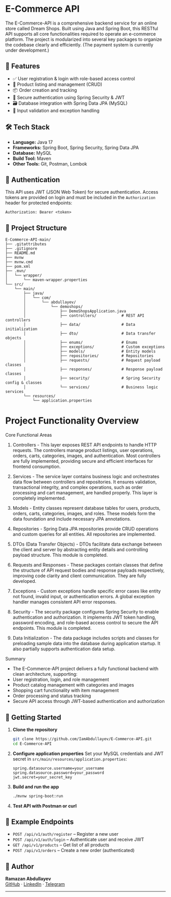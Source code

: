 
# E-Commerce API
The E-Commerce-API is a comprehensive backend service for an online store called Dream Shops. Built using Java and Spring Boot, this RESTful API supports all core functionalities required to operate an e-commerce platform. The project is modularized into several key packages to organize the codebase clearly and efficiently. (The payment system is currently under development.)

## 🧩 Features

- ✅ User registration & login with role-based access control  
- 🛒 Product listing and management (CRUD)  
- 📦 Order creation and tracking  
- 🔐 Secure authentication using Spring Security & JWT  
- 🗃️ Database integration with Spring Data JPA (MySQL)  
- 🧪 Input validation and exception handling  

## 🛠️ Tech Stack

- **Language:** Java 17  
- **Frameworks:** Spring Boot, Spring Security, Spring Data JPA  
- **Database:** MySQL  
- **Build Tool:** Maven  
- **Other Tools:** Git, Postman, Lombok

## 🔐 Authentication

This API uses JWT (JSON Web Token) for secure authentication. Access tokens are provided on login and must be included in the `Authorization` header for protected endpoints:

```
Authorization: Bearer <token>
```

## 📂 Project Structure

```
E-Commerce-API-main/
├── .gitattributes
├── .gitignore
├── README.md
├── mvnw
├── mvnw.cmd
├── pom.xml
├── .mvn/
│   └── wrapper/
│       └── maven-wrapper.properties
└── src/
    └── main/
        ├── java/
        │   └── com/
        │       └── abdullayev/
        │           └── demoshops/
        │               ├── DemoShopsApplication.java
        │               ├── controllers/           # REST API controllers
        │               ├── data/                  # Data initialization 
        │               ├── dto/                   # Data transfer objects 
        │               ├── enums/                 # Enums 
        │               ├── exceptions/            # Custom exceptions 
        │               ├── models/                # Entity models
        │               ├── repositories/          # Repositories 
        │               ├── requests/              # Request payload classes 
        │               ├── responses/             # Response payload classes 
        │               ├── security/              # Spring Security config & classes 
        │               └── services/              # Business logic services 
        └── resources/
            └── application.properties

```

# Project Functionality Overview
Core Functional Areas
1. Controllers - 
This layer exposes REST API endpoints to handle HTTP requests. The controllers manage product listings, user operations, orders, carts, categories, images, and authentication. Most controllers are fully implemented, providing secure and efficient interfaces for frontend consumption.

2. Services - 
The service layer contains business logic and orchestrates data flow between controllers and repositories. It ensures validation, transactional integrity, and complex operations, such as order processing and cart management, are handled properly. This layer is completely implemented.

3. Models - 
Entity classes represent database tables for users, products, orders, carts, categories, images, and roles. These models form the data foundation and include necessary JPA annotations.

4. Repositories - 
Spring Data JPA repositories provide CRUD operations and custom queries for all entities. All repositories are implemented.

5. DTOs (Data Transfer Objects) - 
DTOs facilitate data exchange between the client and server by abstracting entity details and controlling payload structure. This module is completed.

6. Requests and Responses - 
These packages contain classes that define the structure of API request bodies and response payloads respectively, improving code clarity and client communication. They are fully developed.

7. Exceptions - 
Custom exceptions handle specific error cases like entity not found, invalid input, or authentication errors. A global exception handler manages consistent API error responses.

8. Security - 
The security package configures Spring Security to enable authentication and authorization. It implements JWT token handling, password encoding, and role-based access control to secure the API endpoints. This module is completed.

9. Data Initialization - 
The data package includes scripts and classes for preloading sample data into the database during application startup. It also partially supports authentication data setup.

Summary
 - The E-Commerce-API project delivers a fully functional backend with clean architecture, supporting:
 - User registration, login, and role management
 - Product catalog management with categories and images
 - Shopping cart functionality with item management
 - Order processing and status tracking
 - Secure API access through JWT-based authentication and authorization



## 🚀 Getting Started

1. **Clone the repository**
   ```bash
   git clone https://github.com/IamAbdullayev/E-Commerce-API.git
   cd E-Commerce-API
   ```

2. **Configure application properties**
   Set your MySQL credentials and JWT secret in `src/main/resources/application.properties`:
   ```properties
   spring.datasource.username=your_username
   spring.datasource.password=your_password
   jwt.secret=your_secret_key
   ```

3. **Build and run the app**
   ```bash
   ./mvnw spring-boot:run
   ```

4. **Test API with Postman or curl**

## 🧪 Example Endpoints

- `POST /api/v1/auth/register` – Register a new user  
- `POST /api/v1/auth/login` – Authenticate user and receive JWT  
- `GET /api/v1/products` – Get list of all products  
- `POST /api/v1/orders` – Create a new order (authenticated)

## 🧠 Author

**Ramazan Abdullayev**  
[GitHub](https://github.com/IamAbdullayev) · [LinkedIn](https://www.linkedin.com/in/ramazanabdu11ayev) · [Telegram](https://t.me/iamabdullayev)

---

